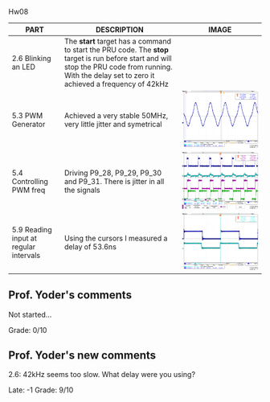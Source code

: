 Hw08

|PART  |DESCRIPTION  |IMAGE  |
|--|--|--|
|2.6 Blinking an LED | The **start** target has a command to start the PRU code.  The **stop** target is run before start and will stop the PRU code from running.  With the delay set to zero it achieved a frequency of 42kHz |  |
|5.3 PWM Generator | Achieved a very stable 50MHz, very little jitter and symetrical | ![alt text](https://github.com/wildape1/ECE434/blob/master/hw08/tek00010.png) |
|5.4 Controlling PWM freq | Driving P9_28, P9_29, P9_30 and P9_31.  There is jitter in all the signals | ![alt text](https://github.com/wildape1/ECE434/blob/master/hw08/tek00009.png) |
|5.9 Reading input at regular intervals | Using the cursors I measured a delay of 53.6ns | ![alt text](https://github.com/wildape1/ECE434/blob/master/hw08/tek00005.png) |


## Prof. Yoder's comments

Not started...

Grade:  0/10

## Prof. Yoder's new comments

2.6: 42kHz seems too slow.  What delay were you using?

Late: -1
Grade:  9/10
